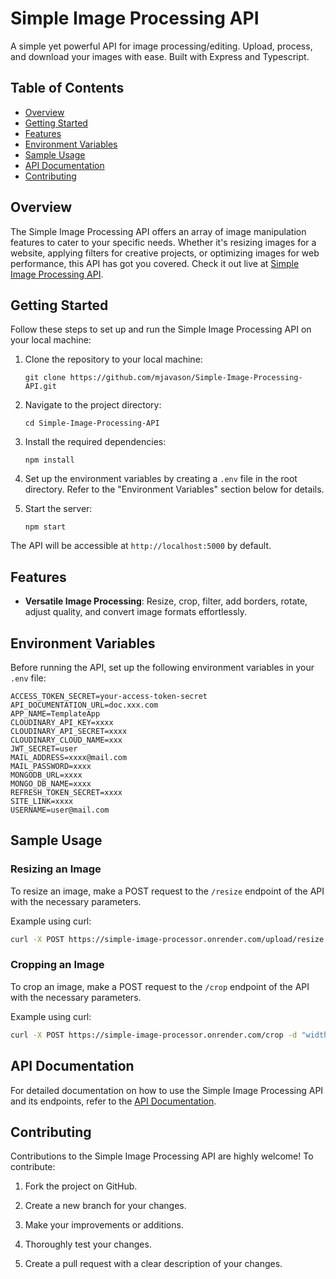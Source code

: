 
# Simple Image Processing API

A simple yet powerful API for image processing/editing. Upload, process, and download your images with ease. Built with Express and Typescript.

## Table of Contents

- [Overview](#overview)
- [Getting Started](#getting-started)
- [Features](#features)
- [Environment Variables](#environment-variables)
- [Sample Usage](#sample-usage)
- [API Documentation](#api-documentation)
- [Contributing](#contributing)

## Overview

The Simple Image Processing API offers an array of image manipulation features to cater to your specific needs. Whether it's resizing images for a website, applying filters for creative projects, or optimizing images for web performance, this API has got you covered. Check it out live at [Simple Image Processing API](https://simple-image-processor.onrender.com).

## Getting Started

Follow these steps to set up and run the Simple Image Processing API on your local machine:

1. Clone the repository to your local machine:

   ```shell
   git clone https://github.com/mjavason/Simple-Image-Processing-API.git
   ```

2. Navigate to the project directory:

   ```shell
   cd Simple-Image-Processing-API
   ```

3. Install the required dependencies:

   ```shell
   npm install
   ```

4. Set up the environment variables by creating a `.env` file in the root directory. Refer to the "Environment Variables" section below for details.

5. Start the server:

   ```shell
   npm start
   ```

The API will be accessible at `http://localhost:5000` by default.

## Features

- **Versatile Image Processing**: Resize, crop, filter, add borders, rotate, adjust quality, and convert image formats effortlessly.

## Environment Variables

Before running the API, set up the following environment variables in your `.env` file:

```env
ACCESS_TOKEN_SECRET=your-access-token-secret
API_DOCUMENTATION_URL=doc.xxx.com
APP_NAME=TemplateApp
CLOUDINARY_API_KEY=xxxx
CLOUDINARY_API_SECRET=xxxx
CLOUDINARY_CLOUD_NAME=xxx
JWT_SECRET=user
MAIL_ADDRESS=xxxx@mail.com
MAIL_PASSWORD=xxxx
MONGODB_URL=xxxx
MONGO_DB_NAME=xxxx
REFRESH_TOKEN_SECRET=xxxx
SITE_LINK=xxxx
USERNAME=user@mail.com
```

## Sample Usage

### Resizing an Image

To resize an image, make a POST request to the `/resize` endpoint of the API with the necessary parameters.

Example using curl:

```bash
curl -X POST https://simple-image-processor.onrender.com/upload/resize -d "width=500&height=300" -F "image=@/path/to/your/image.jpg"
```

### Cropping an Image

To crop an image, make a POST request to the `/crop` endpoint of the API with the necessary parameters.

Example using curl:

```bash
curl -X POST https://simple-image-processor.onrender.com/crop -d "width=300&height=300" -F "image=@/path/to/your/image.jpg"
```

## API Documentation

For detailed documentation on how to use the Simple Image Processing API and its endpoints, refer to the [API Documentation](https://documenter.getpostman.com/view/29278179/2s9YJc34Do).

## Contributing

Contributions to the Simple Image Processing API are highly welcome! To contribute:

1. Fork the project on GitHub.

2. Create a new branch for your changes.

3. Make your improvements or additions.

4. Thoroughly test your changes.

5. Create a pull request with a clear description of your changes.

